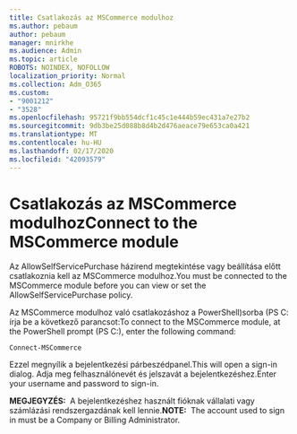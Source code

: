 ```yaml
---
title: Csatlakozás az MSCommerce modulhoz
ms.author: pebaum
author: pebaum
manager: mnirkhe
ms.audience: Admin
ms.topic: article
ROBOTS: NOINDEX, NOFOLLOW
localization_priority: Normal
ms.collection: Adm_O365
ms.custom:
- "9001212"
- "3528"
ms.openlocfilehash: 95721f9bb554dcf1c45c1e444b59ec431a7e27b2
ms.sourcegitcommit: 9db3be25d088b8d4b2d476aeace79e653ca0a421
ms.translationtype: MT
ms.contentlocale: hu-HU
ms.lasthandoff: 02/17/2020
ms.locfileid: "42093579"
---
```

# <a name="connect-to-the-mscommerce-module"></a><span data-ttu-id="6f614-102">Csatlakozás az MSCommerce modulhoz</span><span class="sxs-lookup"><span data-stu-id="6f614-102">Connect to the MSCommerce module</span></span>

<span data-ttu-id="6f614-103">Az AllowSelfServicePurchase házirend megtekintése vagy beállítása előtt csatlakoznia kell az MSCommerce modulhoz.</span><span class="sxs-lookup"><span data-stu-id="6f614-103">You must be connected to the MSCommerce module before you can view or set the AllowSelfServicePurchase policy.</span></span>  

<span data-ttu-id="6f614-104">Az MSCommerce modulhoz való csatlakozáshoz a PowerShell\)sorba (PS C: írja be a következő parancsot:</span><span class="sxs-lookup"><span data-stu-id="6f614-104">To connect to the MSCommerce module, at the PowerShell prompt (PS C:\), enter the following command:</span></span>

    Connect-MSCommerce

<span data-ttu-id="6f614-105">Ezzel megnyílik a bejelentkezési párbeszédpanel.</span><span class="sxs-lookup"><span data-stu-id="6f614-105">This will open a sign-in dialog.</span></span> <span data-ttu-id="6f614-106">Adja meg felhasználónevét és jelszavát a bejelentkezéshez.</span><span class="sxs-lookup"><span data-stu-id="6f614-106">Enter your username and password to sign-in.</span></span>

<span data-ttu-id="6f614-107">**MEGJEGYZÉS:**&nbsp;&nbsp;A bejelentkezéshez használt fióknak vállalati vagy számlázási rendszergazdának kell lennie.</span><span class="sxs-lookup"><span data-stu-id="6f614-107">**NOTE:**&nbsp;&nbsp;The account used to sign in must be a Company or Billing Administrator.</span></span>
